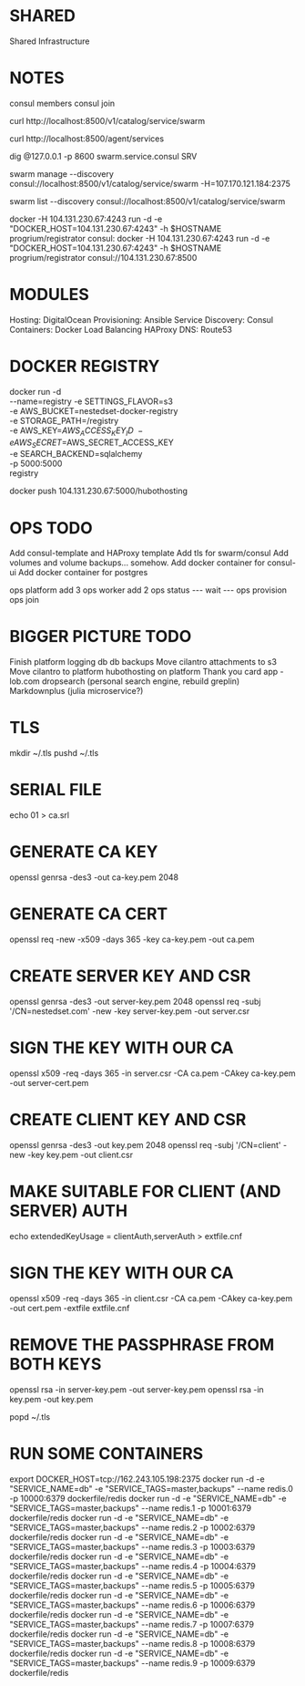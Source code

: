 SHARED
======

Shared Infrastructure



NOTES
=====


consul members
consul join <ip>

curl http://localhost:8500/v1/catalog/service/swarm

curl http://localhost:8500/agent/services

dig @127.0.0.1 -p 8600 swarm.service.consul SRV



swarm manage --discovery consul://localhost:8500/v1/catalog/service/swarm -H=107.170.121.184:2375

swarm list --discovery consul://localhost:8500/v1/catalog/service/swarm

docker -H 104.131.230.67:4243 run -d -e "DOCKER_HOST=104.131.230.67:4243" -h $HOSTNAME progrium/registrator consul:
docker -H 104.131.230.67:4243 run -d -e "DOCKER_HOST=104.131.230.67:4243" -h $HOSTNAME progrium/registrator consul://104.131.230.67:8500


MODULES
=======

Hosting: DigitalOcean
Provisioning: Ansible
Service Discovery: Consul
Containers: Docker
Load Balancing HAProxy
DNS: Route53


DOCKER REGISTRY
===============

docker run -d \
        --name=registry
        -e SETTINGS_FLAVOR=s3 \
        -e AWS_BUCKET=nestedset-docker-registry \
        -e STORAGE_PATH=/registry \
        -e AWS_KEY=$AWS_ACCESS_KEY_ID \
        -e AWS_SECRET=$AWS_SECRET_ACCESS_KEY \
        -e SEARCH_BACKEND=sqlalchemy \
        -p 5000:5000 \
        registry


docker push 104.131.230.67:5000/hubothosting


OPS TODO
========
Add consul-template and HAProxy template
Add tls for swarm/consul
Add volumes and volume backups... somehow.
Add docker container for consul-ui
Add docker container for postgres


ops platform add 3
ops worker add 2
ops status
--- wait ---
ops provision
ops join




BIGGER PICTURE TODO
===================

Finish platform
  logging
  db
  db backups
Move cilantro attachments to s3
Move cilantro to platform
hubothosting on platform
Thank you card app - lob.com
dropsearch (personal search engine, rebuild greplin)
Markdownplus (julia microservice?)





TLS
===

mkdir ~/.tls
pushd ~/.tls

# SERIAL FILE
echo 01 > ca.srl
# GENERATE CA KEY
openssl genrsa -des3 -out ca-key.pem 2048
# GENERATE CA CERT
openssl req -new -x509 -days 365 -key ca-key.pem -out ca.pem

# CREATE SERVER KEY AND CSR
openssl genrsa -des3 -out server-key.pem 2048
openssl req -subj '/CN=nestedset.com' -new -key server-key.pem -out server.csr
# SIGN THE KEY WITH OUR CA
openssl x509 -req -days 365 -in server.csr -CA ca.pem -CAkey ca-key.pem -out server-cert.pem

# CREATE CLIENT KEY AND CSR
openssl genrsa -des3 -out key.pem 2048
openssl req -subj '/CN=client' -new -key key.pem -out client.csr
# MAKE SUITABLE FOR CLIENT (AND SERVER) AUTH
echo extendedKeyUsage = clientAuth,serverAuth > extfile.cnf
# SIGN THE KEY WITH OUR CA
openssl x509 -req -days 365 -in client.csr -CA ca.pem -CAkey ca-key.pem -out cert.pem -extfile extfile.cnf

# REMOVE THE PASSPHRASE FROM BOTH KEYS
openssl rsa -in server-key.pem -out server-key.pem
openssl rsa -in key.pem -out key.pem

popd ~/.tls


RUN SOME CONTAINERS
===================

export DOCKER_HOST=tcp://162.243.105.198:2375
docker run -d -e "SERVICE_NAME=db" -e "SERVICE_TAGS=master,backups" --name redis.0 -p 10000:6379 dockerfile/redis
docker run -d -e "SERVICE_NAME=db" -e "SERVICE_TAGS=master,backups" --name redis.1 -p 10001:6379 dockerfile/redis
docker run -d -e "SERVICE_NAME=db" -e "SERVICE_TAGS=master,backups" --name redis.2 -p 10002:6379 dockerfile/redis
docker run -d -e "SERVICE_NAME=db" -e "SERVICE_TAGS=master,backups" --name redis.3 -p 10003:6379 dockerfile/redis
docker run -d -e "SERVICE_NAME=db" -e "SERVICE_TAGS=master,backups" --name redis.4 -p 10004:6379 dockerfile/redis
docker run -d -e "SERVICE_NAME=db" -e "SERVICE_TAGS=master,backups" --name redis.5 -p 10005:6379 dockerfile/redis
docker run -d -e "SERVICE_NAME=db" -e "SERVICE_TAGS=master,backups" --name redis.6 -p 10006:6379 dockerfile/redis
docker run -d -e "SERVICE_NAME=db" -e "SERVICE_TAGS=master,backups" --name redis.7 -p 10007:6379 dockerfile/redis
docker run -d -e "SERVICE_NAME=db" -e "SERVICE_TAGS=master,backups" --name redis.8 -p 10008:6379 dockerfile/redis
docker run -d -e "SERVICE_NAME=db" -e "SERVICE_TAGS=master,backups" --name redis.9 -p 10009:6379 dockerfile/redis
